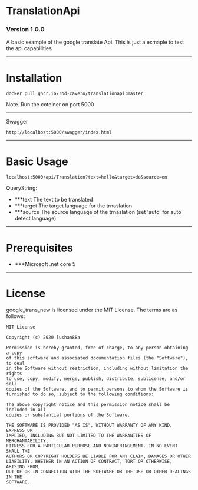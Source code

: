 # TranslationApi
### Version 1.0.0

A basic example of the google translate Api.
This is just a exmaple to test the api capabilities
***


Installation
====
```
docker pull ghcr.io/rod-cavero/translationapi:master
```
Note. Run the coteiner on port 5000
***


Swagger
```
http://localhost:5000/swagger/index.html
```
***


Basic Usage
====
```
localhost:5000/api/Translation?text=hello&target=de&source=en
```
QueryString:
* ***text The text to be translated
* ***target The target language for the trnaslation
* ***source The source language of the trnaslation (set 'auto' for auto detect language)
***


Prerequisites
====
* ***Microsoft .net core 5
***


License
====
google_trans_new is licensed under the MIT License. The terms are as follows:  

```
MIT License  

Copyright (c) 2020 lushan88a  

Permission is hereby granted, free of charge, to any person obtaining a copy  
of this software and associated documentation files (the "Software"), to deal  
in the Software without restriction, including without limitation the rights  
to use, copy, modify, merge, publish, distribute, sublicense, and/or sell  
copies of the Software, and to permit persons to whom the Software is  
furnished to do so, subject to the following conditions:  

The above copyright notice and this permission notice shall be included in all  
copies or substantial portions of the Software.  

THE SOFTWARE IS PROVIDED "AS IS", WITHOUT WARRANTY OF ANY KIND, EXPRESS OR  
IMPLIED, INCLUDING BUT NOT LIMITED TO THE WARRANTIES OF MERCHANTABILITY,  
FITNESS FOR A PARTICULAR PURPOSE AND NONINFRINGEMENT. IN NO EVENT SHALL THE  
AUTHORS OR COPYRIGHT HOLDERS BE LIABLE FOR ANY CLAIM, DAMAGES OR OTHER  
LIABILITY, WHETHER IN AN ACTION OF CONTRACT, TORT OR OTHERWISE, ARISING FROM,  
OUT OF OR IN CONNECTION WITH THE SOFTWARE OR THE USE OR OTHER DEALINGS IN THE  
SOFTWARE.  
```
